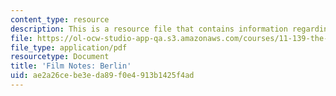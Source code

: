 ```yaml
---
content_type: resource
description: This is a resource file that contains information regarding berlin.
file: https://ol-ocw-studio-app-qa.s3.amazonaws.com/courses/11-139-the-city-in-film-spring-2015/ae2a26cebe3eda89f0e4913b1425f4ad_MIT11_139S15_Berlin.pdf
file_type: application/pdf
resourcetype: Document
title: 'Film Notes: Berlin'
uid: ae2a26ce-be3e-da89-f0e4-913b1425f4ad
---
```


